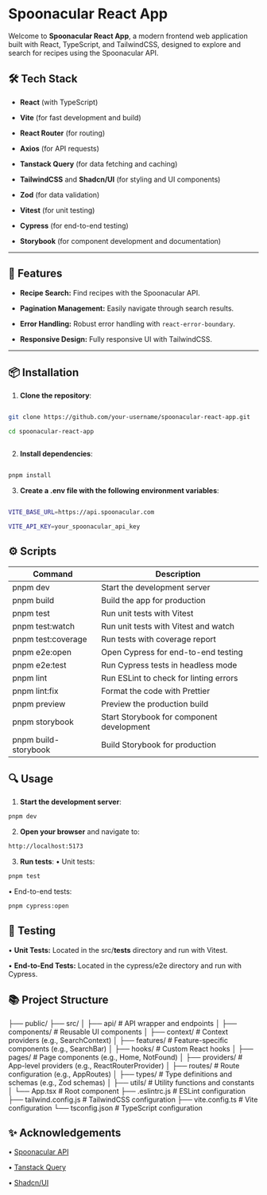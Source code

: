 # Spoonacular React App

Welcome to **Spoonacular React App**, a modern frontend web application built with React, TypeScript, and TailwindCSS, designed to explore and search for recipes using the Spoonacular API.

## 🛠️ Tech Stack

- **React** (with TypeScript)

- **Vite** (for fast development and build)

- **React Router** (for routing)

- **Axios** (for API requests)

- **Tanstack Query** (for data fetching and caching)

- **TailwindCSS** and **Shadcn/UI** (for styling and UI components)

- **Zod** (for data validation)

- **Vitest** (for unit testing)

- **Cypress** (for end-to-end testing)

- **Storybook** (for component development and documentation)

---

## 🚀 Features

- **Recipe Search:** Find recipes with the Spoonacular API.

- **Pagination Management:** Easily navigate through search results.

- **Error Handling:** Robust error handling with `react-error-boundary`.

- **Responsive Design:** Fully responsive UI with TailwindCSS.

---

## 📦 Installation

1.  **Clone the repository**:

```bash

git clone https://github.com/your-username/spoonacular-react-app.git

cd spoonacular-react-app



```

2.  **Install dependencies**:

```bash

pnpm install

```

3.  **Create a .env file with the following environment variables**:

```bash

VITE_BASE_URL=https://api.spoonacular.com

VITE_API_KEY=your_spoonacular_api_key

```

## ⚙️ Scripts

| Command              | Description                               |
| -------------------- | ----------------------------------------- |
| pnpm dev             | Start the development server              |
| pnpm build           | Build the app for production              |
| pnpm test            | Run unit tests with Vitest                |
| pnpm test:watch      | Run unit tests with Vitest and watch      |
| pnpm test:coverage   | Run tests with coverage report            |
| pnpm e2e:open        | Open Cypress for end-to-end testing       |
| pnpm e2e:test        | Run Cypress tests in headless mode        |
| pnpm lint            | Run ESLint to check for linting errors    |
| pnpm lint:fix        | Format the code with Prettier             |
| pnpm preview         | Preview the production build              |
| pnpm storybook       | Start Storybook for component development |
| pnpm build-storybook | Build Storybook for production            |

## 🔍 Usage

1.  **Start the development server**:

```bash
pnpm dev
```

2.  **Open your browser** and navigate to:

```bash
http://localhost:5173
```

3.  **Run tests**:
    • Unit tests:

```bash
pnpm test
```

• End-to-end tests:

```bash
pnpm cypress:open
```

## 🧪 Testing

• **Unit Tests:** Located in the src/**tests** directory and run with Vitest.

• **End-to-End Tests:** Located in the cypress/e2e directory and run with Cypress.

##

## 📚 Project Structure

├── public/
├── src/
│ ├── api/ # API wrapper and endpoints
│ ├── components/ # Reusable UI components
│ ├── context/ # Context providers (e.g., SearchContext)
│ ├── features/ # Feature-specific components (e.g., SearchBar)
│ ├── hooks/ # Custom React hooks
│ ├── pages/ # Page components (e.g., Home, NotFound)
│ ├── providers/ # App-level providers (e.g., ReactRouterProvider)
│ ├── routes/ # Route configuration (e.g., AppRoutes)
│ ├── types/ # Type definitions and schemas (e.g., Zod schemas)
│ ├── utils/ # Utility functions and constants
│ └── App.tsx # Root component
├── .eslintrc.js # ESLint configuration
├── tailwind.config.js # TailwindCSS configuration
├── vite.config.ts # Vite configuration
└── tsconfig.json # TypeScript configuration

## ✨ Acknowledgements

• [Spoonacular API](https://spoonacular.com/)

• [Tanstack Query](https://tanstack.com/query)

• [Shadcn/UI](https://ui.shadcn.dev/)
